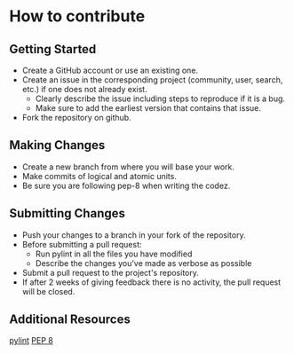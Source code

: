 # How to contribute

## Getting Started
* Create a GitHub account or use an existing one. 
* Create an issue in the corresponding project (community, user, search, etc.) if one does not already exist.
	- Clearly describe the issue including steps to reproduce if it is a bug.
	- Make sure to add the earliest version that contains that issue.
* Fork the repository on github.

## Making Changes
* Create a new branch from where you will base your work.
* Make commits of logical and atomic units.
* Be sure you are following pep-8 when writing the codez.

## Submitting Changes
* Push your changes to a branch in your fork of the repository.
* Before submitting a pull request:
	- Run pylint in all the files you have modified
	- Describe the changes you've made as verbose as possible
* Submit a pull request to the project's repository.
* If after 2 weeks of giving feedback there is no activity, the pull request will be closed.

## Additional Resources
[pylint](https://www.pylint.org/)
[PEP 8](https://www.python.org/dev/peps/pep-0008/)